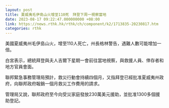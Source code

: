 ```yaml
---
layout: post
title: 夏威夷毛伊島山火增至110死　拜登下周一視察當地
date: 2023-08-17 09:22:47.000000000 +08:00
link: https://news.rthk.hk/rthk/ch/component/k2/1713835-20230817.htm
categories: rthk
---
```


美國夏威夷州毛伊島山火，增至110人死亡，州長格林警告，遇難人數可能增加一倍。

白宮表示，總統拜登與夫人吉爾下星期一會前往當地視察，與救援人員、倖存者和地方官員會面。

聯邦緊急事務管理局預計，救災行動會持續四個月，又指拜登已經批准夏威夷州政府，向聯邦政府報銷一個月救災工作費用的請求。

管理局又說，聯邦政府至今向受災家庭發放230萬美元援助，並批准1300多個援助登記。
